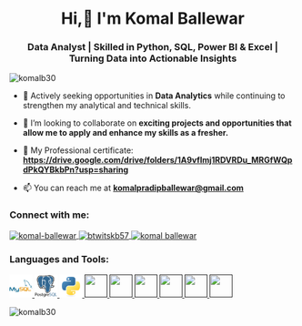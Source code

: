 <h1 align="center">Hi,👋 I'm Komal Ballewar</h1>
<h3 align="center"> Data Analyst | Skilled in Python, SQL, Power BI & Excel | Turning Data into Actionable Insights </h3>
<!-- <img align="right" width="300" src="https://cdn.dribbble.com/users/4055494/screenshots/15215756/media/d2b66c4ca0192aa26d103448b3d1518b.gif">  -->

<p align="left"> <img src="https://komarev.com/ghpvc/?username=komalb30&label=Profile%20views&color=0e75b6&style=flat" alt="komalb30" /> </p>

- 🌱 Actively seeking opportunities in **Data Analytics** while continuing to strengthen my analytical and technical skills.

- 👯 I’m looking to collaborate on **exciting projects and opportunities that allow me to apply and enhance my skills as a fresher.**
  
- 🎉 My Professional certificate: **https://drive.google.com/drive/folders/1A9vflmj1RDVRDu_MRGfWQpdPkQYBkbPn?usp=sharing**
  
- 📫 You can reach me at **komalpradipballewar@gmail.com**
                          

<h3 align="left">Connect with me:</h3>
<p align="left">
<a href="https://linkedin.com/in/komal-ballewar" target="blank">
  <img align="center" src="https://raw.githubusercontent.com/rahuldkjain/github-profile-readme-generator/master/src/images/icons/Social/linked-in-alt.svg" alt="komal-ballewar" height="30" width="40" />
</a>
<a href="https://instagram.com/btwits_kb30" target="blank">
  <img align="center" src="https://raw.githubusercontent.com/rahuldkjain/github-profile-readme-generator/master/src/images/icons/Social/instagram.svg" alt="btwitskb57" height="30" width="40" />
</a>
<a href="https://www.facebook.com/komalballewar57" target="blank">
  <img align="center" src="https://raw.githubusercontent.com/rahuldkjain/github-profile-readme-generator/master/src/images/icons/Social/facebook.svg" alt="komal ballewar" height="30" width="40" />
</a>
</p>


<h3 align="left">Languages and Tools:</h3>
<p align="left"> 
  <!-- EXCEL 
  <a href="" target="_blank" rel="noreferrer"> 
    <img src="https://github.com/sempostma/office365-icons/blob/master/svg/excel.svg" alt="excel" width="40" height="40"/> 
  </a> -->
  <!-- MYSQL -->
  <a href="https://www.mysql.com/" target="_blank" rel="noreferrer"> 
    <img src="https://raw.githubusercontent.com/devicons/devicon/master/icons/mysql/mysql-original-wordmark.svg" alt="mysql" width="40" height="40"/> 
  </a>
  <!-- POSTGRESQL -->
  <a href="https://www.postgresql.org" target="_blank" rel="noreferrer"> 
    <img src="https://raw.githubusercontent.com/devicons/devicon/master/icons/postgresql/postgresql-original-wordmark.svg" alt="postgresql" width="40" height="40"/> 
  </a> 
  <!-- PYTHON -->
  <a href="https://www.python.org" target="_blank" rel="noreferrer"> 
    <img src="https://raw.githubusercontent.com/devicons/devicon/master/icons/python/python-original.svg" alt="python" width="40" height="40"/> 
  </a>
  <!-- NUMPY -->
  <a href="" target="_blank" rel="noreferrer"> 
    <img src="https://www.svgrepo.com/show/354127/numpy.svg" alt="" width="40" height="40"/> 
  </a>
  <!-- PANDAS -->
  <a href="" target="_blank" rel="noreferrer"> 
    <img src="https://icon.icepanel.io/Technology/svg/Pandas.svg" alt="" width="40" height="40"/> 
  </a>
  <!-- MATPLOTLIB -->
  <a href="" target="_blank" rel="noreferrer"> 
    <img src="https://icon.icepanel.io/Technology/svg/Matplotlib.svg" alt="" width="40" height="40"/> 
  </a>
  <!-- SEABORN -->
  <a href="" target="_blank" rel="noreferrer"> 
    <img src="https://cdn.worldvectorlogo.com/logos/seaborn-1.svg" alt="" width="40" height="40"/> 
  </a>
  <!-- POWER BI -->
  <a href="" target="_blank" rel="noreferrer"> 
    <img src="https://github.com/microsoft/PowerBI-Icons/blob/main/SVG/Power-BI.svg" alt="" width="40" height="40"/> 
  </a>
  <!-- KAGGLE -->
  <a href="" target="_blank" rel="noreferrer"> 
    <img src="https://cdn.jsdelivr.net/gh/devicons/devicon/icons/kaggle/kaggle-original.svg" alt="" width="40" height="40"/> 
  </a>
<p><img align="left" src="https://github-readme-stats.vercel.app/api/top-langs?username=komalb30&show_icons=true&locale=en&layout=compact" alt="komalb30" /></p>


